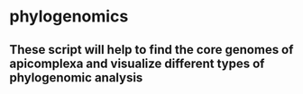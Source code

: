 # phylogenomics
## These script will help to find the core genomes of apicomplexa and visualize different types of phylogenomic analysis
